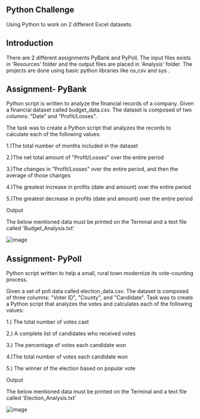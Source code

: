 ## **Python Challenge**
Using Python to work on 2 different Excel datasets.

## **Introduction**
There are 2 different assignments PyBank and PyPoll. The input files exists in 'Resources' folder and the output files are placed in 'Analysis' folder.
The projects are done using basic python libraries like os,csv and sys .

##  Assignment- PyBank  ##

Python script is written to analyze the financial records of a company. Given a financial dataset called budget_data.csv. The dataset is composed of two columns: "Date" and "Profit/Losses".

The task was to create a Python script that analyzes the records to calculate each of the following values:

1.)The total number of months included in the dataset

2.)The net total amount of "Profit/Losses" over the entire period

3.)The changes in "Profit/Losses" over the entire period, and then the average of those changes

4.)The greatest increase in profits (date and amount) over the entire period

5.)The greatest decrease in profits (date and amount) over the entire period

 Output 

The below mentioned data must be printed on the Terminal and a text file called 'Budget_Analysis.txt'

![image](https://github.com/user-attachments/assets/95cca9b4-17a5-431b-9439-8f83a68a582d)

##  Assignment- PyPoll   ##

Python script written to help a small, rural town modernize its vote-counting process.

Given a set of poll data called election_data.csv. The dataset is composed of three columns: "Voter ID", "County", and "Candidate". Task was to create a Python script that analyzes the votes and calculates each of the following values:

1.) The total number of votes cast

2.) A complete list of candidates who received votes

3.) The percentage of votes each candidate won

4.)The total number of votes each candidate won

5.) The winner of the election based on popular vote

 Output 

The below mentioned data must be printed on the Terminal and a text file called 'Election_Analysis.txt'

![image](https://github.com/user-attachments/assets/f8675a93-3e8a-415c-b4d0-9c7cbb674836)
